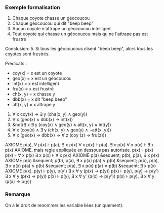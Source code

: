 ### Exemple formalisation
1. Chaque coyote chasse un géocoucou
2. Chaque géocoucou qui dit "beep beep"
3. Aucun coyote n'attrape un géocoucou intelligent
4. Tout coyote qui chasse un géocoucou mais qu ne l'attrape pas est frustré

Conclusion:
5. Si tous les géocoucous disent "beep beep", alors tous les coyotes sont frustrés.

Prédicats :
* coy(x) = x est un coyote
* geo(x) = x est un géocoucou
* int(x) = x est intelligent
* fru(x) = x est frustré
* ch(x, y) = x chasse y
* dbb(x) = x dit "beep beep"
* att(x, y) = x attrape y

1. &forall; x coy(x) &rarr; &exist; y (cha(x, y) &and; geo(y))
2. &forall; x (geo(x) &and; dbb(x) &rarr; int(x))
3. &not(&exist; x &exist; y (coy(x) &and; geo(y) &and; att(x, y) &and; int(y))
4. &forall; x (coy(x) &and; &exist; y (ch(x, y) &and; geo(y) &and; &not;att(x, y)))
5. &forall; x (geo(x) &rarr; dbb(x) &rarr; &forall; z (coy (z) &rarr; fru(z)))





<rule>
<top>
<rule>
<top>
<rule>
<top>
AXIOME
</top>
<bottom>
p(a), &forall; p(x) &#8870; p(a), &exist; x p(x)
</bottom>
<rule>
</top>
<bottom>
&forall; x p(x) &#8870; p(a), &exist; x p(x)
</bottom>
</rule>
</top>
<bottom>
&forall; x p(x) &#8870; &exist; x p(x)
</bottom>
</rule>



<rule>
<top>
<rule>
<top>
<rule>
<top>
AXIOME, mais regle appliquée en dessous pas autorisée.
</top>
<bottom>
p(x) &#8870; p(x)
</bottom>
<rule>
</top>
<bottom>
p(x) &#8870; &forall; x p(x)
</bottom>
</rule>
</top>
<bottom>
&exist; x p(x) &#8870; &forall; x p(x)
</bottom>
</rule>


<rule>
<top>
<rule>
<top>
<rule>
<top>
<rule>
<top>
AXIOME
</top>
<bottom>
p(a) &sequent; p(b), p(a), &exist; x p(x)
</bottom>
</rule>
<rule>
<top>
AXIOME
</top>
<bottom>
p(b) &sequent; p(b), p(a), &exist; x p(x)
</bottom>
</rule>
</top>
<bottom>
p(a) &or; p(b) &sequent; p(b), p(a), &exist; x p(x)
</bottom>
</rule>
</top>
<bottom>
p(a) &or; p(b) &sequent; p(a), &exist; x p(x)
</bottom>
</rule>
</top>
<bottom>
p(a) &or; p(b) &sequent; &exist; x p(x)
</bottom>
</rule>



<rule>
<top>
<rule>
<top>
<rule>
<top>
<rule>
<top>
AXIOME
</top>
<bottom>
p(x), p(y) &#8870; p(y), p(y') &exist; x &forall; y (p(x) &rarr; p(y))
</bottom>
</rule>
</top>
<bottom>
p(x) &#8870; p(y), p(y) &rarr; p(y') &exist; x &forall; y (p(x) &rarr; p(y))
</bottom>
</rule>
</top>
<bottom>
p(x) &#8870; p(y), &exist; x &forall; y' (p(x) &rarr; p(y'))
</bottom>
</rule>
</top>
<bottom>
p(x) &#8870; p(y), &exist; x &forall; y (p(x) &rarr; p(y))
</bottom>
</rule>

### Remarque
On a le droit de renommer les variable liées (uniquement).
